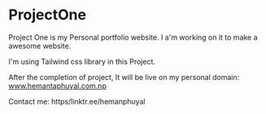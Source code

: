 # ProjectOne

Project One is my Personal portfolio website. I a'm working on it to make a awesome website. 

I'm using Tailwind css library in this Project.

After the completion of project, It will be live on my personal domain: www.hemantaphuyal.com.np

Contact me: https/linktr.ee/hemanphuyal

